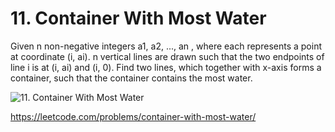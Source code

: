 # 11. Container With Most Water

Given n non-negative integers a1, a2, ..., an , where each represents a point at coordinate (i, ai). n vertical lines are drawn such that the two endpoints of line i is at (i, ai) and (i, 0). Find two lines, which together with x-axis forms a container, such that the container contains the most water.

![11. Container With Most Water](https://s3-lc-upload.s3.amazonaws.com/uploads/2018/07/17/question_11.jpg)

<https://leetcode.com/problems/container-with-most-water/>
